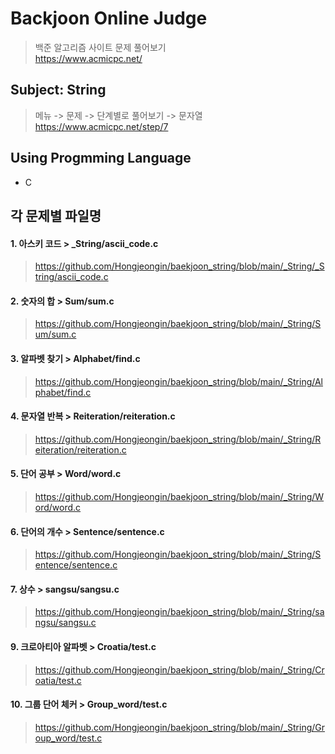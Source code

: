 Backjoon Online Judge
======================
> 백준 알고리즘 사이트 문제 풀어보기   
> <https://www.acmicpc.net/>   

Subject: String
------------------------------------------
> 메뉴 -> 문제 -> 단계별로 풀어보기 -> 문자열   
> <https://www.acmicpc.net/step/7>

Using Progmming Language
---------------------
* C

각 문제별 파일명
---------------
#### 1. 아스키 코드 > _String/ascii_code.c
> <https://github.com/Hongjeongin/baekjoon_string/blob/main/_String/_String/ascii_code.c>
#### 2. 숫자의 합 > Sum/sum.c
> <https://github.com/Hongjeongin/baekjoon_string/blob/main/_String/Sum/sum.c>
#### 3. 알파벳 찾기 > Alphabet/find.c
> <https://github.com/Hongjeongin/baekjoon_string/blob/main/_String/Alphabet/find.c>
#### 4. 문자열 반복 > Reiteration/reiteration.c
> <https://github.com/Hongjeongin/baekjoon_string/blob/main/_String/Reiteration/reiteration.c>
#### 5. 단어 공부 > Word/word.c
> <https://github.com/Hongjeongin/baekjoon_string/blob/main/_String/Word/word.c>
#### 6. 단어의 개수 > Sentence/sentence.c
> <https://github.com/Hongjeongin/baekjoon_string/blob/main/_String/Sentence/sentence.c>
#### 7. 상수 > sangsu/sangsu.c
> <https://github.com/Hongjeongin/baekjoon_string/blob/main/_String/sangsu/sangsu.c>   

#### 9. 크로아티아 알파벳 > Croatia/test.c
> <https://github.com/Hongjeongin/baekjoon_string/blob/main/_String/Croatia/test.c>
#### 10. 그룹 단어 체커 > Group_word/test.c
> <https://github.com/Hongjeongin/baekjoon_string/blob/main/_String/Group_word/test.c>
